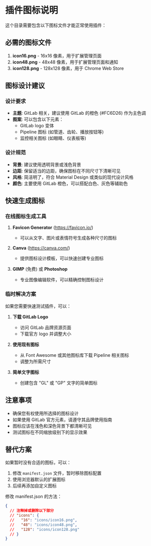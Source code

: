 # 插件图标说明

这个目录需要包含以下图标文件才能正常使用插件：

## 必需的图标文件

1. **icon16.png** - 16x16 像素，用于扩展管理页面
2. **icon48.png** - 48x48 像素，用于扩展管理页面和通知
3. **icon128.png** - 128x128 像素，用于 Chrome Web Store

## 图标设计建议

### 设计要求
- **主题**: GitLab 相关，建议使用 GitLab 的橙色 (#FC6D26) 作为主色调
- **图案**: 可以包含以下元素：
  - GitLab logo 变体
  - Pipeline 图标 (如管道、齿轮、播放按钮等)
  - 监控相关图标 (如眼睛、仪表板等)

### 设计规范
- **背景**: 建议使用透明背景或浅色背景
- **边距**: 保留适当的边距，确保图标在不同尺寸下清晰可见
- **风格**: 简洁明了，符合 Material Design 或类似的现代设计风格
- **颜色**: 主要使用 GitLab 橙色，可以搭配白色、灰色等辅助色

## 快速生成图标

### 在线图标生成工具
1. **Favicon Generator** (https://favicon.io/)
   - 可以从文字、图片或表情符号生成各种尺寸的图标

2. **Canva** (https://canva.com/)
   - 提供图标设计模板，可以快速创建专业图标

3. **GIMP** (免费) 或 **Photoshop**
   - 专业图像编辑软件，可以精确控制图标设计

### 临时解决方案

如果您需要快速测试插件，可以：

1. **下载 GitLab Logo**
   - 访问 GitLab 品牌资源页面
   - 下载官方 logo 并调整大小

2. **使用现有图标**
   - 从 Font Awesome 或其他图标库下载 Pipeline 相关图标
   - 调整为所需尺寸

3. **简单文字图标**
   - 创建包含 "GL" 或 "GP" 文字的简单图标

## 注意事项

- 确保您有权使用所选择的图标设计
- 如果使用 GitLab 官方元素，请遵守其品牌使用指南
- 图标应该在浅色和深色背景下都清晰可见
- 测试图标在不同缩放级别下的显示效果

## 替代方案

如果暂时没有合适的图标，可以：

1. 修改 `manifest.json` 文件，暂时移除图标配置
2. 使用浏览器默认的扩展图标
3. 后续再添加自定义图标

修改 manifest.json 的方法：
```json
{
  // 注释掉或删除以下部分
  // "icons": {
  //   "16": "icons/icon16.png",
  //   "48": "icons/icon48.png",
  //   "128": "icons/icon128.png"
  // }
}
``` 